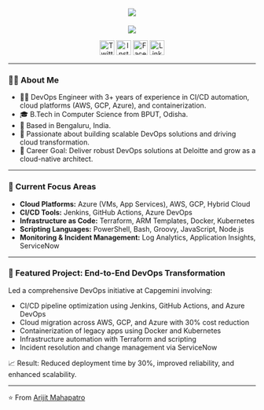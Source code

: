 <h1 align="center">
  <a href="https://arijitmahapatro.github.io/">
    <img src="https://readme-typing-svg.herokuapp.com?lines=Welcome+to+My+DevOps+Journey!;Hello+%2C+I'm+Arijit+Mahapatro+%F0%9F%91%8B;DevOps+Engineer+|+Cloud+Automation+Specialist&center=true&size=30">
  </a>
</h1>

<p align="center">
  <img src="https://github-readme-stats.vercel.app/api?username=ArijitMahapatro&show_icons=true&theme=radical" />
</p>

<p align="center">
  <a href="https://twitter.com/"><img alt="Twitter" width="30px" src="https://cdn-icons-png.flaticon.com/512/733/733579.png" /></a>
  <a href="https://www.instagram.com/thearijit016/"><img alt="Instagram" width="30px" src="https://cdn-icons-png.flaticon.com/512/2111/2111463.png" /></a>
  <a href="https://www.facebook.com/arijit.mahapatro"><img alt="Facebook" width="30px" src="https://cdn-icons-png.flaticon.com/512/1384/1384053.png" /></a>
  <a href="https://www.linkedin.com/in/arijit-mahapatro-5a095a17a/"><img alt="LinkedIn" width="30px" src="https://cdn-icons-png.flaticon.com/512/174/174857.png" /></a>
</p>

---

### 👨‍💻 About Me

- 🧑‍💼 DevOps Engineer with 3+ years of experience in CI/CD automation, cloud platforms (AWS, GCP, Azure), and containerization.
- 🎓 B.Tech in Computer Science from BPUT, Odisha.
- 📍 Based in Bengaluru, India.
- 🚀 Passionate about building scalable DevOps solutions and driving cloud transformation.
- 🎯 Career Goal: Deliver robust DevOps solutions at Deloitte and grow as a cloud-native architect.

---

### 🔧 Current Focus Areas

- **Cloud Platforms:** Azure (VMs, App Services), AWS, GCP, Hybrid Cloud
- **CI/CD Tools:** Jenkins, GitHub Actions, Azure DevOps
- **Infrastructure as Code:** Terraform, ARM Templates, Docker, Kubernetes
- **Scripting Languages:** PowerShell, Bash, Groovy, JavaScript, Node.js
- **Monitoring & Incident Management:** Log Analytics, Application Insights, ServiceNow

---

### 🚀 Featured Project: End-to-End DevOps Transformation

Led a comprehensive DevOps initiative at Capgemini involving:
- CI/CD pipeline optimization using Jenkins, GitHub Actions, and Azure DevOps
- Cloud migration across AWS, GCP, and Azure with 30% cost reduction
- Containerization of legacy apps using Docker and Kubernetes
- Infrastructure automation with Terraform and scripting
- Incident resolution and change management via ServiceNow

📈 Result: Reduced deployment time by 30%, improved reliability, and enhanced scalability.

---

⭐️ From [Arijit Mahapatro](https://github.com/ArijitMahapatro)

